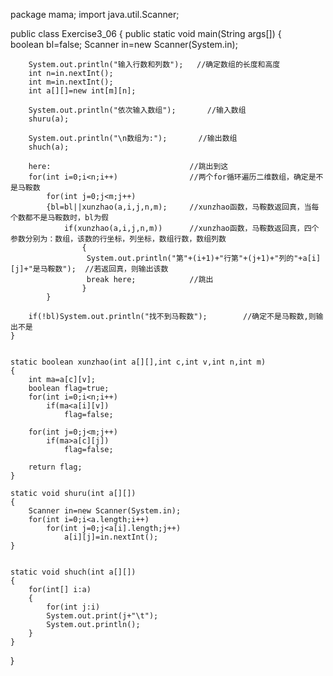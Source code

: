 package mama;
import java.util.Scanner;

public class Exercise3_06
{
	public static void main(String args[]) 
	{	
		boolean bl=false;
		Scanner in=new Scanner(System.in);
		
		System.out.println("输入行数和列数");   //确定数组的长度和高度
		int n=in.nextInt();
		int m=in.nextInt();
		int a[][]=new int[m][n];
		
		System.out.println("依次输入数组");		//输入数组
		shuru(a);
		
		System.out.println("\n数组为:");		//输出数组
		shuch(a);
		
		here:								//跳出到这
		for(int i=0;i<n;i++)				//两个for循环遍历二维数组，确定是不是马鞍数
			for(int j=0;j<m;j++)
			{bl=bl||xunzhao(a,i,j,n,m);		//xunzhao函数，马鞍数返回真，当每个数都不是马鞍数时，bl为假
				if(xunzhao(a,i,j,n,m))		//xunzhao函数，马鞍数返回真，四个参数分别为：数组，该数的行坐标，列坐标，数组行数，数组列数
					{
					 System.out.println("第"+(i+1)+"行第"+(j+1)+"列的"+a[i][j]+"是马鞍数");	//若返回真，则输出该数
					 break here;			//跳出
					}
			}
		
		if(!bl)System.out.println("找不到马鞍数");		//确定不是马鞍数,则输出不是
	} 

	
	static boolean xunzhao(int a[][],int c,int v,int n,int m)
	{
		int ma=a[c][v];
		boolean flag=true;
		for(int i=0;i<n;i++)
			if(ma<a[i][v])
				flag=false;
		
		for(int j=0;j<m;j++)
			if(ma>a[c][j])
				flag=false;
		
		return flag;
	}
	
	static void shuru(int a[][])
	{	
		Scanner in=new Scanner(System.in);
		for(int i=0;i<a.length;i++)
			for(int j=0;j<a[i].length;j++)
				a[i][j]=in.nextInt();
	}

	
	static void shuch(int a[][])
	{
		for(int[] i:a)
		{
			for(int j:i)
			System.out.print(j+"\t");
			System.out.println();
		}
	}
}
